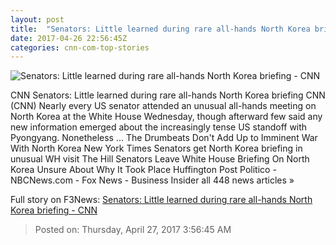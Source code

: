 ```yaml
---
layout: post
title:  "Senators: Little learned during rare all-hands North Korea briefing - CNN"
date: 2017-04-26 22:56:45Z
categories: cnn-com-top-stories
---
```


![Senators: Little learned during rare all-hands North Korea briefing - CNN](http://i2.cdn.cnn.com/cnnnext/dam/assets/170405100406-13-north-korea-weapons-super-tease.jpg)

CNN Senators: Little learned during rare all-hands North Korea briefing CNN (CNN) Nearly every US senator attended an unusual all-hands meeting on North Korea at the White House Wednesday, though afterward few said any new information emerged about the increasingly tense US standoff with Pyongyang. Nonetheless ... The Drumbeats Don't Add Up to Imminent War With North Korea New York Times Senators get North Korea briefing in unusual WH visit The Hill Senators Leave White House Briefing On North Korea Unsure About Why It Took Place Huffington Post Politico - NBCNews.com - Fox News - Business Insider all 448 news articles »


Full story on F3News: [Senators: Little learned during rare all-hands North Korea briefing - CNN](http://www.f3nws.com/n/KDrUBD)

> Posted on: Thursday, April 27, 2017 3:56:45 AM
